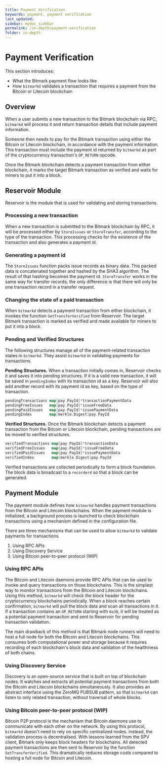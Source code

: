 ```yaml
---
title: Payment Verification
keywords: payment, payment verification
last_updated: 
sidebar: mydoc_sidebar
permalink: /in-depth/payment-verification
folder: in-depth
---
```


# Payment Verification

This section introduces:

* What the Bitmark payment flow looks like
* How `bitmarkd` validates a transaction that requires a payment from the Bitcoin or Litecoin blockchain

## Overview

When a user submits a new transaction to the Bitmark blockchain via RPC, `bitmarkd` will process it and return transaction details that include payment information.

Someone then needs to pay for the Bitmark transaction using either the Bitcoin or Litecoin blockchain, in accordance with the payment information. This transaction must include the payment id returned by `bitmarkd` as part of the cryptocurrency transaction's `OP_RETURN` opcode.

Once the Bitmark blockchain detects a payment transaction from either blockchain, it marks the target Bitmark transaction as verified and waits for miners to put it into a block.

## Reservoir Module

Reservoir is the module that is used for validating and storing transactions.

### Processing a new transaction

When a new transaction is submitted to the Bitmark blockchain by RPC, it will be processed either by `StoreIssues` or `StoreTransfer`, according to the type of the transaction. This processing checks for the existence of the transaction and also generates a payment id.

### Generating a payment id

The `StoreIssues` function packs issue records as binary data. This packed data is concatenated together and hashed by the SHA3 algorithm. The result of that hashing becomes the payment id. `StoreTransfer` works in the same way for transfer records; the only difference is that there will only be one transaction record in a transfer request.

### Changing the state of a paid transaction

When `bitmarkd` detects a payment transaction from either blockchain, it invokes the function `SetTransferVerified` from Reservoir. The target Bitmark transaction is marked as verified and made available for miners to put it into a block.

### Pending and Verified Structures

The following structures manage all of the payment-related transaction states in `bitmarkd`. They assist `bitmarkd` in validating payments for transactions.

**Pending Structures.** When a transaction initially comes in, Reservoir checks it and saves it into pending structures. If it is a valid new transaction, it will be saved in `pendingIndex` with its transaction id as a key. Reservoir will also add another record with its payment id as key, based on the type of transaction.

```go
pendingTransactions map[pay.PayId]*transactionPaymentData
pendingFreeIssues   map[pay.PayId]*issueFreeData
pendingPaidIssues   map[pay.PayId]*issuePaymentData
pendingIndex        map[merkle.Digest]pay.PayId
```

**Verified Structures.** Once the Bitmark blockchain detects a payment transaction from the Bitcoin or Litecoin blockchain, pending transactions are be moved to verified structures.

```go
verifiedTransactions map[pay.PayId]*transactionData
verifiedFreeIssues   map[pay.PayId]*issueFreeData
verifiedPaidIssues   map[pay.PayId]*issuePaymentData
verifiedIndex        map[merkle.Digest]pay.PayId
```

Verified transactions are collected periodically to form a block foundation. The block data is broadcast to a `recorderd` so that a block can be generated.

## Payment Module

The payment module defines how `bitmarkd` handles payment transactions from the Bitcoin and Litecoin blockchains. When the payment module is initialized, a background process is launched to check blockchain transactions using a mechanism defined in the configuration file.

There are three mechanisms that can be used to allow `bitmarkd` to validate payments for transactions.

1. Using RPC APIs
1. Using Discovery Service
1. Using Bitcoin peer-to-peer protocol (WIP)

### Using RPC APIs

The Bitcoin and Litecoin daemons provide RPC APIs that can be used to invoke and query transactions on those blockchains. This is the simplest way to monitor transactions from the Bitcoin and Litecoin blockchains. Using this method, `bitmarkd` will check the block header for the cryptocurrency blockchains periodically. When a block reaches certain confirmation, `bitmarkd` will pull the block data and scan all transactions in it. If a transaction contains an `OP_RETURN` starting with `6a30`, it will be treated as a potential payment transaction and sent to Reservoir for pending transaction validation.

The main drawback of this method is that Bitmark node runners will need to host a full node for both the Bitcoin and Litecoin blockchains. This consumes both computational power and storage because it requires recording of each blockchain's block data and validation of the healthiness of both chains.

### Using Discovery Service

Discovery is an open-source service that is built on top of blockchain nodes. It watches and extracts all potential payment transactions from both the Bitcoin and Litecoin blockchains simultaneously. It also provides an abstract interface using the ZeroMQ PUBSUB pattern, so that `bitmarkd` can listen to only related transaction, without traversal of whole blocks.

### Using Bitcoin peer-to-peer protocol (WIP)

Bitcoin P2P protocol is the mechanism that Bitcoin daemons use to communicate with each other on the network. By using this protocol, `bitmarkd` doesn't need to rely on specific centralized nodes. instead, the validation process is decentralised. With lessons learned from the SPV client, Bitmark only keeps block headers for blockchains. All detected payment transactions are then sent to Reservoir by the function `SetTransferVerified`. This dramatically reduces storage costs compared to hosting a full node for Bitcoin and Litecoin.
